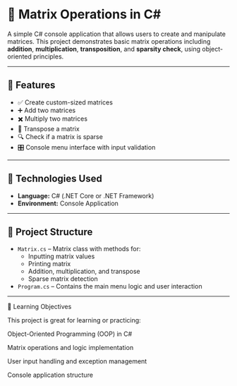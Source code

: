 # 🧮 Matrix Operations in C#

A simple C# console application that allows users to create and manipulate matrices. This project demonstrates basic matrix operations including **addition**, **multiplication**, **transposition**, and **sparsity check**, using object-oriented principles.

---

## 📌 Features

- ✅ Create custom-sized matrices
- ➕ Add two matrices
- ✖️ Multiply two matrices
- 🔄 Transpose a matrix
- 🔍 Check if a matrix is sparse
- 🎛️ Console menu interface with input validation

---

## 🧰 Technologies Used

- **Language:** C# (.NET Core or .NET Framework)
- **Environment:** Console Application

---

## 📂 Project Structure

- `Matrix.cs` – Matrix class with methods for:
  - Inputting matrix values
  - Printing matrix
  - Addition, multiplication, and transpose
  - Sparse matrix detection
- `Program.cs` – Contains the main menu logic and user interaction

---
🧠 Learning Objectives

This project is great for learning or practicing:

Object-Oriented Programming (OOP) in C#

Matrix operations and logic implementation

User input handling and exception management

Console application structure
